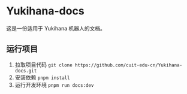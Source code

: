 # Yukihana-docs

这是一份适用于 Yukihana 机器人的文档。

## 运行项目

1. 拉取项目代码 `git clone https://github.com/cuit-edu-cn/Yukihana-docs.git`
2. 安装依赖 `pnpm install`
3. 运行开发环境 `pnpm run docs:dev`

